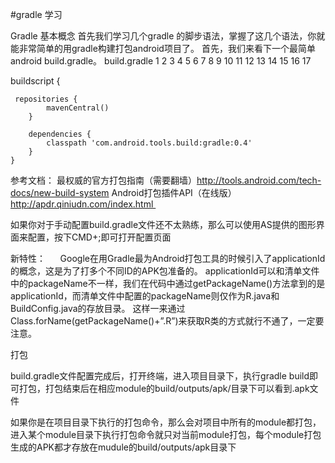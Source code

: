 
#gradle 学习

Gradle 基本概念
首先我们学习几个gradle 的脚步语法，掌握了这几个语法，你就能非常简单的用gradle构建打包android项目了。 首先，我们来看下一个最简单android build.gradle。
build.gradle
1
2
3
4
5
6
7
8
9
10
11
12
13
14
15
16
17
	
buildscript {
       
	 repositories {
            mavenCentral()
        }

        dependencies {
            classpath 'com.android.tools.build:gradle:0.4'
        }
    }



参考文档：
		最权威的官方打包指南（需要翻墙）http://tools.android.com/tech-docs/new-build-system
		Android打包插件API（在线版）http://apdr.qiniudn.com/index.html 

如果你对于手动配置build.gradle文件还不太熟练，那么可以使用AS提供的图形界面来配置，按下CMD+;即可打开配置页面


新特性：
     Google在用Gradle最为Android打包工具的时候引入了applicationId的概念，这是为了打多个不同ID的APK包准备的。
applicationId可以和清单文件中的packageName不一样，我们在代码中通过getPackageName()方法拿到的是applicationId，而清单文件中配置的packageName则仅作为R.java和BuildConfig.java的存放目录。
这样一来通过Class.forName(getPackageName()+”.R”)来获取R类的方式就行不通了，一定要注意。

打包

build.gradle文件配置完成后，打开终端，进入项目目录下，执行gradle build即可打包，打包结束后在相应module的build/outputs/apk/目录下可以看到.apk文件

如果你是在项目目录下执行的打包命令，那么会对项目中所有的module都打包，进入某个module目录下执行打包命令就只对当前module打包，每个module打包生成的APK都才存放在mudule的build/outputs/apk目录下






